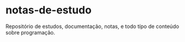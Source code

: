 # notas-de-estudo
Repositório de estudos, documentação, notas, e todo típo de conteúdo sobre programação.
